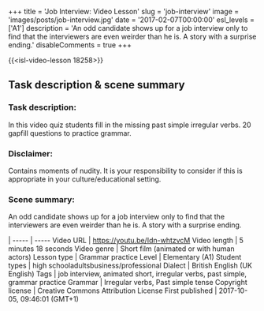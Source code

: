 +++
title = 'Job Interview: Video Lesson'
slug = 'job-interview'
image = 'images/posts/job-interview.jpg'
date = '2017-02-07T00:00:00'
esl_levels = ['A1']
description = 'An odd candidate shows up for a job interview only to find that the interviewers are even weirder than he is. A story with a surprise ending.'
disableComments = true
+++

{{<isl-video-lesson 18258>}}

## Task description & scene summary
### Task description:
In this video quiz students fill in the missing past simple irregular verbs. 20 gapfill questions to practice grammar.

### Disclaimer:
Contains moments of nudity. It is your responsibility to consider if this is appropriate in your culture/educational setting.

### Scene summary:
An odd candidate shows up for a job interview only to find that the interviewers are even weirder than he is. A story with a surprise ending.

 | 
----- | -----
Video URL | https://youtu.be/Idn-whtzvcM
Video length | 5 minutes 18 seconds
Video genre | Short film (animated or with human actors)
Lesson type | Grammar practice
Level | Elementary (A1)
Student types | high schooladultsbusiness/professional
Dialect | British English (UK English)
Tags | job interview, animated short, irregular verbs, past simple, grammar practice
Grammar | Irregular verbs, Past simple tense
Copyright license | Creative Commons Attribution License
First published | 2017-10-05, 09:46:01 (GMT+1)
